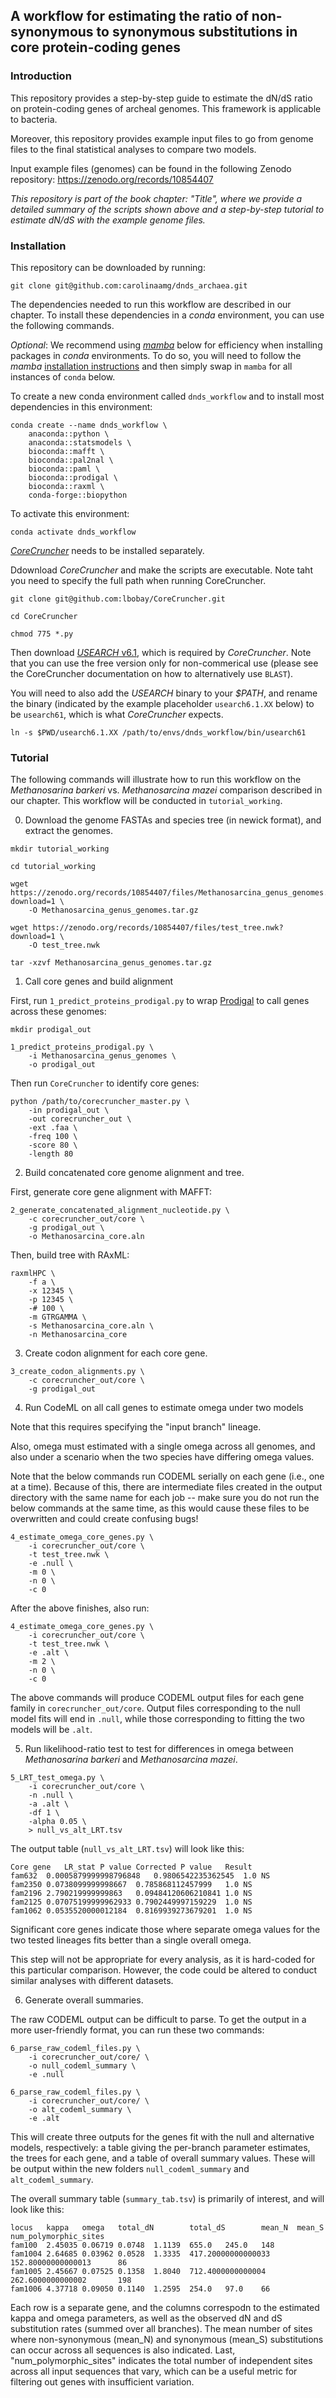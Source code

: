 ## A workflow for estimating the ratio of non-synonymous to synonymous substitutions in core protein-coding genes

### Introduction

This repository provides a step-by-step guide to estimate the dN/dS ratio on protein-coding genes of archeal genomes. This framework is applicable to bacteria.

Moreover, this repository provides example input files to go from genome files to the final statistical analyses to compare two models.

Input example files (genomes) can be found in the following Zenodo repository: https://zenodo.org/records/10854407

*This repository is part of the book chapter: "Title", where we provide a detailed summary of the scripts shown above and a step-by-step tutorial to estimate dN/dS with the example genome files.*


### Installation

This repository can be downloaded by running:
```
git clone git@github.com:carolinaamg/dnds_archaea.git
```

The dependencies needed to run this workflow are described in our chapter. To install these dependencies in a _conda_ environment, you can use the following commands.

_Optional_: We recommend using _[mamba](https://mamba.readthedocs.io/en/latest/installation/mamba-installation.html)_ below for efficiency when installing packages in _conda_ environments. To do so, you will need to follow the _mamba_ [installation instructions]([https://mamba.readthedocs.io/en/latest/installation/mamba-installation.html]) and then simply swap in `mamba` for all instances of `conda` below.

To create a new conda environment called `dnds_workflow` and to install most dependencies in this environment:
```
conda create --name dnds_workflow \
    anaconda::python \
    anaconda::statsmodels \
    bioconda::mafft \
    bioconda::pal2nal \
    bioconda::paml \
    bioconda::prodigal \
    bioconda::raxml \
    conda-forge::biopython
```

To activate this environment:
```
conda activate dnds_workflow
```

_[CoreCruncher](https://github.com/lbobay/CoreCruncher)_ needs to be installed separately.

Ddownload _CoreCruncher_ and make the scripts are executable. Note taht you need to specify the full path when running CoreCruncher.
```
git clone git@github.com:lbobay/CoreCruncher.git

cd CoreCruncher

chmod 775 *.py
```

Then download [_USEARCH_ v6.1](https://drive5.com/usearch/download.html), which is required by _CoreCruncher_. Note that you can use the free version only for non-commerical use (please see the CoreCruncher documentation on how to alternatively use `BLAST`).

You will need to also add the _USEARCH_ binary to your _$PATH_, and rename the binary (indicated by the example placeholder `usearch6.1.XX` below) to be `usearch61`, which is what _CoreCruncher_ expects.
```
ln -s $PWD/usearch6.1.XX /path/to/envs/dnds_workflow/bin/usearch61
```


### Tutorial

The following commands will illustrate how to run this workflow on the _Methanosarina barkeri_ vs. _Methanosarcina mazei_ comparison described in our chapter. This workflow will be conducted in `tutorial_working`.

0. Download the genome FASTAs and species tree (in newick format), and extract the genomes.

```
mkdir tutorial_working

cd tutorial_working

wget https://zenodo.org/records/10854407/files/Methanosarcina_genus_genomes.tar.gz?download=1 \
	-O Methanosarcina_genus_genomes.tar.gz

wget https://zenodo.org/records/10854407/files/test_tree.nwk?download=1 \
	-O test_tree.nwk

tar -xzvf Methanosarcina_genus_genomes.tar.gz
```

1. Call core genes and build alignment

First, run `1_predict_proteins_prodigal.py` to wrap [Prodigal](https://github.com/hyattpd/Prodigal) to call genes across these genomes:

```
mkdir prodigal_out

1_predict_proteins_prodigal.py \
	-i Methanosarcina_genus_genomes \
	-o prodigal_out
```

Then run `CoreCruncher` to identify core genes:

```
python /path/to/corecruncher_master.py \
	-in prodigal_out \
	-out corecruncher_out \
	-ext .faa \
	-freq 100 \
	-score 80 \
	-length 80
```


2. Build concatenated core genome alignment and tree.

First, generate core gene alignment with MAFFT:
```
2_generate_concatenated_alignment_nucleotide.py \
	-c corecruncher_out/core \
	-g prodigal_out \
	-o Methanosarcina_core.aln
```

Then, build tree with RAxML:
```
raxmlHPC \
	-f a \
	-x 12345 \
	-p 12345 \
	-# 100 \
	-m GTRGAMMA \
	-s Methanosarcina_core.aln \
	-n Methanosarcina_core
```


3. Create codon alignment for each core gene.
```
3_create_codon_alignments.py \
	-c corecruncher_out/core \
	-g prodigal_out
```


4. Run CodeML on all call genes to estimate omega under two models

Note that this requires specifying the "input branch" lineage.

Also, omega must estimated with a single omega across all genomes, and also under a scenario when the two species have differing omega values.

Note that the below commands run CODEML serially on each gene (i.e., one at a time). Because of this, there are intermediate files created in the output directory with the same name for each job -- make sure you do not run the below commands at the same time, as this would cause these files to be overwritten and could create confusing bugs!

```
4_estimate_omega_core_genes.py \
	-i corecruncher_out/core \
	-t test_tree.nwk \
	-e .null \
	-m 0 \
	-n 0 \
	-c 0
```

After the above finishes, also run:
```
4_estimate_omega_core_genes.py \
	-i corecruncher_out/core \
	-t test_tree.nwk \
	-e .alt \
	-m 2 \
	-n 0 \
	-c 0
```

The above commands will produce CODEML output files for each gene family in `corecruncher_out/core`. Output files corresponding to the null model fits will end in `.null`, while those corresponding to fitting  the two models will be `.alt`.


5. Run likelihood-ratio test to test for differences in omega between _Methanosarina barkeri_ and _Methanosarcina mazei_.


```
5_LRT_test_omega.py \
	-i corecruncher_out/core \
	-n .null \
	-a .alt \
	-df 1 \
	-alpha 0.05 \
	> null_vs_alt_LRT.tsv
```

The output table (`null_vs_alt_LRT.tsv`) will look like this:
```
Core gene	LR_stat	P value	Corrected P value	Result
fam632	0.0005879999998796848	0.9806542235362545	1.0	NS
fam2350	0.0738099999998667	0.785868112457999	1.0	NS
fam2196	2.790219999999863	0.09484120606210841	1.0	NS
fam2125	0.07075199999962933	0.7902449997159229	1.0	NS
fam1062	0.0535520000012184	0.8169939273679201	1.0	NS
```

Significant core genes indicate those where separate omega values for the two tested lineages fits better than a single overall omega.

This step will not be appropriate for every analysis, as it is hard-coded for this particular comparison. However, the code could be altered to conduct similar analyses with different datasets.


6. Generate overall summaries.

The raw CODEML output can be difficult to parse. To get the output in a more user-friendly format, you can run these two commands:

```
6_parse_raw_codeml_files.py \
	-i corecruncher_out/core/ \
	-o null_codeml_summary \
	-e .null

6_parse_raw_codeml_files.py \
	-i corecruncher_out/core/ \
	-o alt_codeml_summary \
	-e .alt
```

This will create three outputs for the genes fit with the null and alternative models, respectively: a table giving the per-branch parameter estimates, the trees for each gene, and a table of overall summary values. These will be output within the new folders `null_codeml_summary` and `alt_codeml_summary`.


The overall summary table (`summary_tab.tsv`) is primarily of interest, and will look like this:
```
locus   kappa   omega   total_dN        total_dS        mean_N  mean_S  num_polymorphic_sites
fam100  2.45035 0.06719 0.0748  1.1139  655.0   245.0   148
fam1004 2.64685 0.03962 0.0528  1.3335  417.20000000000033      152.80000000000013      86
fam1005 2.45667 0.07525 0.1358  1.8040  712.4000000000004       262.6000000000002       198
fam1006 4.37718 0.09050 0.1140  1.2595  254.0   97.0    66
```

Each row is a separate gene, and the columns correspodn to the estimated kappa and omega parameters, as well as the observed dN and dS substitution rates (summed over all branches). The mean number of sites where non-synonymous (mean_N) and synonymous (mean_S) substitutions can occur across all sequences is also indicated. Last, "num_polymorphic_sites" indicates the total number of independent sites across all input sequences that vary, which can be a useful metric for filtering out genes with insufficient variation.
